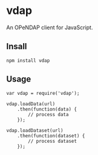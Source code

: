 vdap
=====

An OPeNDAP client for JavaScript.


Insall
------

```
npm install vdap
```

Usage
-----

```
var vdap = require('vdap');

vdap.loadData(url)
	.then(function(data) {
		// process data
    });

vdap.loadDataset(url)
	.then(function(dataset) {
		// process dataset
	});
```
